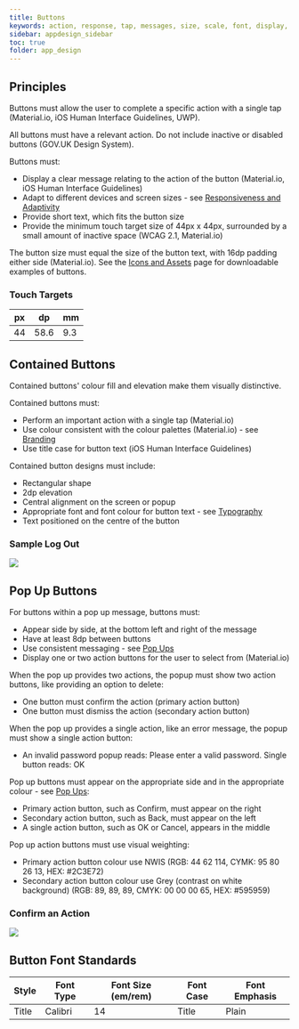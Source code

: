 ```yaml
---
title: Buttons 
keywords: action, response, tap, messages, size, scale, font, display, colour, contrast, alignment, 
sidebar: appdesign_sidebar
toc: true
folder: app_design 
---
```


## Principles
Buttons must allow the user to complete a specific action with a single tap (Material.io, iOS Human Interface Guidelines, UWP). 

All buttons must have a relevant action. Do not include inactive or disabled buttons (GOV.UK Design System).  
  
Buttons must:

* Display a clear message relating to the action of the button (Material.io, iOS Human Interface Guidelines)
* Adapt to different devices and screen sizes - see [Responsiveness and Adaptivity]({{site.baseurl}}/standards/responsiveness)
* Provide short text, which fits the button size 
* Provide the minimum touch target size of 44px x 44px, surrounded by a small amount of inactive space (WCAG 2.1, Material.io)
 
The button size must equal the size of the button text, with 16dp padding either side (Material.io).  See the [Icons and Assets]({{site.baseurl}}/standards/icons-assets) page for downloadable examples of buttons.

### Touch Targets

| px | dp   | mm  |
|----|------|-----|
| 44 | 58.6 | 9.3 |

## Contained Buttons

Contained buttons' colour fill and elevation make them visually distinctive.    

Contained buttons must:

* Perform an important action with a single tap (Material.io)
* Use colour consistent with the colour palettes (Material.io) - see [Branding]({{site.baseurl}}/standards/branding)
* Use title case for button text (iOS Human Interface Guidelines)  

Contained button designs must include:
* Rectangular shape 
* 2dp elevation  
* Central alignment on the screen or popup
* Appropriate font and font colour for button text - see [Typography]({{site.baseurl}}/standards/typography)  
* Text positioned on the centre of the button 

### Sample Log Out  

<img src="{{ '/images/examples/design-standards-navigation-buttons-logout.png' | prepend: site.baseurl }}">

## Pop Up Buttons

For buttons within a pop up message, buttons must:
* Appear side by side, at the bottom left and right of the message
* Have at least 8dp between buttons
* Use consistent messaging - see [Pop Ups]({{site.baseurl}}/standards/popups)
* Display one or two action buttons for the user to select from (Material.io)

When the pop up provides two actions, the popup must show two action buttons, like providing an option to delete: 
* One button must confirm the action (primary action button)
* One button must dismiss the action (secondary action button)

When the pop up provides a single action, like an error message, the popup must show a single action button: 
* An invalid password popup reads: Please enter a valid password. Single button reads: OK

Pop up buttons must appear on the appropriate side and in the appropriate colour - see [Pop Ups]({{site.baseurl}}/standards/popups):  
* Primary action button, such as Confirm, must appear on the right  
* Secondary action button, such as Back, must appear on the left  
* A single action button, such as OK or Cancel, appears in the middle  

Pop up action buttons must use visual weighting:
* Primary action button colour use NWIS (RGB: 44 62 114, CYMK: 95 80 26 13, HEX: #2C3E72)
* Secondary action button colour use Grey (contrast on white background) (RGB: 89, 89, 89, CMYK: 00 00 00 65, HEX: #595959)

### Confirm an Action 

<img src="{{ '/images/examples/design-standards-navigation-buttons-popup-example.png' | prepend: site.baseurl }}">

## Button Font Standards

| Style | Font Type | Font Size (em/rem) | Font Case | Font Emphasis |
|-------|-----------|--------------------|-----------|---------------|
| Title | Calibri   | 14                 | Title     | Plain         |

